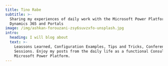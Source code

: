 ```yaml
---
title: Tino Rabe
subtitle: >-
  Sharing my experiences of daily work with the Microsoft Power Platform,
  Dynamics 365 and Portals
image: /img/ashkan-forouzani-zsy6suvzxfo-unsplash.jpg
intro:
  heading: I will blog about
  text: >-
    Leassons Learned, Configuration Examples, Tips and Tricks, Conference
    Sessions. Enjoy my posts from the daily life as a functional Consultant in the
    Microsoft Power Platform.
---
```


